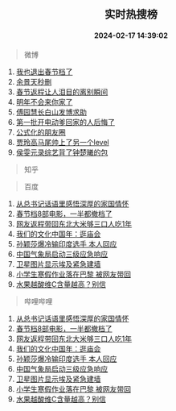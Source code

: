 <div align="center"><h2>实时热搜榜</h2><h4>2024-02-17 14:39:02</h4></div>

> 微博  

1. [我也退出春节档了](https://s.weibo.com/weibo?q=%E6%88%91%E4%B9%9F%E9%80%80%E5%87%BA%E6%98%A5%E8%8A%82%E6%A1%A3%E4%BA%86&t=31&band_rank=1&Refer=top)<br />
2. [余景天秒删](https://s.weibo.com/weibo?q=%23%E4%BD%99%E6%99%AF%E5%A4%A9%E7%A7%92%E5%88%A0%23&t=31&band_rank=2&Refer=top)<br />
3. [春节返程让人泪目的离别瞬间](https://s.weibo.com/weibo?q=%23%E6%98%A5%E8%8A%82%E8%BF%94%E7%A8%8B%E8%AE%A9%E4%BA%BA%E6%B3%AA%E7%9B%AE%E7%9A%84%E7%A6%BB%E5%88%AB%E7%9E%AC%E9%97%B4%23&t=31&band_rank=3&Refer=top)<br />
4. [明年不会来你家了](https://s.weibo.com/weibo?q=%E6%98%8E%E5%B9%B4%E4%B8%8D%E4%BC%9A%E6%9D%A5%E4%BD%A0%E5%AE%B6%E4%BA%86&t=31&band_rank=4&Refer=top)<br />
5. [傅园慧长白山发博求助](https://s.weibo.com/weibo?q=%23%E5%82%85%E5%9B%AD%E6%85%A7%E9%95%BF%E7%99%BD%E5%B1%B1%E5%8F%91%E5%8D%9A%E6%B1%82%E5%8A%A9%23&t=31&band_rank=5&Refer=top)<br />
6. [第一批开电动爹回家的人后悔了](https://s.weibo.com/weibo?q=%23%E7%AC%AC%E4%B8%80%E6%89%B9%E5%BC%80%E7%94%B5%E5%8A%A8%E7%88%B9%E5%9B%9E%E5%AE%B6%E7%9A%84%E4%BA%BA%E5%90%8E%E6%82%94%E4%BA%86%23&t=31&band_rank=6&Refer=top)<br />
7. [公式化的朋友圈](https://s.weibo.com/weibo?q=%E5%85%AC%E5%BC%8F%E5%8C%96%E7%9A%84%E6%9C%8B%E5%8F%8B%E5%9C%88&t=31&band_rank=7&Refer=top)<br />
8. [贾玲高马尾帅上了另一个level](https://s.weibo.com/weibo?q=%23%E8%B4%BE%E7%8E%B2%E9%AB%98%E9%A9%AC%E5%B0%BE%E5%B8%85%E4%B8%8A%E4%BA%86%E5%8F%A6%E4%B8%80%E4%B8%AAlevel%23&t=31&band_rank=8&Refer=top)<br />
9. [侯雯元录综艺背了钟楚曦的包](https://s.weibo.com/weibo?q=%23%E4%BE%AF%E9%9B%AF%E5%85%83%E5%BD%95%E7%BB%BC%E8%89%BA%E8%83%8C%E4%BA%86%E9%92%9F%E6%A5%9A%E6%9B%A6%E7%9A%84%E5%8C%85%23&t=31&band_rank=9&Refer=top)<br />

> 知乎  


> 百度  

1. [从总书记话语里感悟深厚的家国情怀](https://www.baidu.com/s?wd=%E4%BB%8E%E6%80%BB%E4%B9%A6%E8%AE%B0%E8%AF%9D%E8%AF%AD%E9%87%8C%E6%84%9F%E6%82%9F%E6%B7%B1%E5%8E%9A%E7%9A%84%E5%AE%B6%E5%9B%BD%E6%83%85%E6%80%80&sa=fyb_news&rsv_dl=fyb_news)<br />
2. [春节档8部电影，一半都撤档了](https://www.baidu.com/s?wd=%E6%98%A5%E8%8A%82%E6%A1%A38%E9%83%A8%E7%94%B5%E5%BD%B1%EF%BC%8C%E4%B8%80%E5%8D%8A%E9%83%BD%E6%92%A4%E6%A1%A3%E4%BA%86&sa=fyb_news&rsv_dl=fyb_news)<br />
3. [网友返程带回东北大米够三口人吃1年](https://www.baidu.com/s?wd=%E7%BD%91%E5%8F%8B%E8%BF%94%E7%A8%8B%E5%B8%A6%E5%9B%9E%E4%B8%9C%E5%8C%97%E5%A4%A7%E7%B1%B3%E5%A4%9F%E4%B8%89%E5%8F%A3%E4%BA%BA%E5%90%831%E5%B9%B4&sa=fyb_news&rsv_dl=fyb_news)<br />
4. [我们的文化中国年：逛庙会](https://www.baidu.com/s?wd=%E6%88%91%E4%BB%AC%E7%9A%84%E6%96%87%E5%8C%96%E4%B8%AD%E5%9B%BD%E5%B9%B4%EF%BC%9A%E9%80%9B%E5%BA%99%E4%BC%9A&sa=fyb_news&rsv_dl=fyb_news)<br />
5. [孙颖莎爆冷输印度选手 本人回应](https://www.baidu.com/s?wd=%E5%AD%99%E9%A2%96%E8%8E%8E%E7%88%86%E5%86%B7%E8%BE%93%E5%8D%B0%E5%BA%A6%E9%80%89%E6%89%8B+%E6%9C%AC%E4%BA%BA%E5%9B%9E%E5%BA%94&sa=fyb_news&rsv_dl=fyb_news)<br />
6. [中国气象局启动三级应急响应](https://www.baidu.com/s?wd=%E4%B8%AD%E5%9B%BD%E6%B0%94%E8%B1%A1%E5%B1%80%E5%90%AF%E5%8A%A8%E4%B8%89%E7%BA%A7%E5%BA%94%E6%80%A5%E5%93%8D%E5%BA%94&sa=fyb_news&rsv_dl=fyb_news)<br />
7. [卫星图片显示埃及紧急建墙](https://www.baidu.com/s?wd=%E5%8D%AB%E6%98%9F%E5%9B%BE%E7%89%87%E6%98%BE%E7%A4%BA%E5%9F%83%E5%8F%8A%E7%B4%A7%E6%80%A5%E5%BB%BA%E5%A2%99&sa=fyb_news&rsv_dl=fyb_news)<br />
8. [小学生寒假作业落在巴黎 被网友带回](https://www.baidu.com/s?wd=%E5%B0%8F%E5%AD%A6%E7%94%9F%E5%AF%92%E5%81%87%E4%BD%9C%E4%B8%9A%E8%90%BD%E5%9C%A8%E5%B7%B4%E9%BB%8E+%E8%A2%AB%E7%BD%91%E5%8F%8B%E5%B8%A6%E5%9B%9E&sa=fyb_news&rsv_dl=fyb_news)<br />
9. [水果越酸维C含量越高？别信](https://www.baidu.com/s?wd=%E6%B0%B4%E6%9E%9C%E8%B6%8A%E9%85%B8%E7%BB%B4C%E5%90%AB%E9%87%8F%E8%B6%8A%E9%AB%98%EF%BC%9F%E5%88%AB%E4%BF%A1&sa=fyb_news&rsv_dl=fyb_news)<br />

> 哔哩哔哩  

1. [从总书记话语里感悟深厚的家国情怀](https://www.baidu.com/s?wd=%E4%BB%8E%E6%80%BB%E4%B9%A6%E8%AE%B0%E8%AF%9D%E8%AF%AD%E9%87%8C%E6%84%9F%E6%82%9F%E6%B7%B1%E5%8E%9A%E7%9A%84%E5%AE%B6%E5%9B%BD%E6%83%85%E6%80%80&sa=fyb_news&rsv_dl=fyb_news)<br />
2. [春节档8部电影，一半都撤档了](https://www.baidu.com/s?wd=%E6%98%A5%E8%8A%82%E6%A1%A38%E9%83%A8%E7%94%B5%E5%BD%B1%EF%BC%8C%E4%B8%80%E5%8D%8A%E9%83%BD%E6%92%A4%E6%A1%A3%E4%BA%86&sa=fyb_news&rsv_dl=fyb_news)<br />
3. [网友返程带回东北大米够三口人吃1年](https://www.baidu.com/s?wd=%E7%BD%91%E5%8F%8B%E8%BF%94%E7%A8%8B%E5%B8%A6%E5%9B%9E%E4%B8%9C%E5%8C%97%E5%A4%A7%E7%B1%B3%E5%A4%9F%E4%B8%89%E5%8F%A3%E4%BA%BA%E5%90%831%E5%B9%B4&sa=fyb_news&rsv_dl=fyb_news)<br />
4. [我们的文化中国年：逛庙会](https://www.baidu.com/s?wd=%E6%88%91%E4%BB%AC%E7%9A%84%E6%96%87%E5%8C%96%E4%B8%AD%E5%9B%BD%E5%B9%B4%EF%BC%9A%E9%80%9B%E5%BA%99%E4%BC%9A&sa=fyb_news&rsv_dl=fyb_news)<br />
5. [孙颖莎爆冷输印度选手 本人回应](https://www.baidu.com/s?wd=%E5%AD%99%E9%A2%96%E8%8E%8E%E7%88%86%E5%86%B7%E8%BE%93%E5%8D%B0%E5%BA%A6%E9%80%89%E6%89%8B+%E6%9C%AC%E4%BA%BA%E5%9B%9E%E5%BA%94&sa=fyb_news&rsv_dl=fyb_news)<br />
6. [中国气象局启动三级应急响应](https://www.baidu.com/s?wd=%E4%B8%AD%E5%9B%BD%E6%B0%94%E8%B1%A1%E5%B1%80%E5%90%AF%E5%8A%A8%E4%B8%89%E7%BA%A7%E5%BA%94%E6%80%A5%E5%93%8D%E5%BA%94&sa=fyb_news&rsv_dl=fyb_news)<br />
7. [卫星图片显示埃及紧急建墙](https://www.baidu.com/s?wd=%E5%8D%AB%E6%98%9F%E5%9B%BE%E7%89%87%E6%98%BE%E7%A4%BA%E5%9F%83%E5%8F%8A%E7%B4%A7%E6%80%A5%E5%BB%BA%E5%A2%99&sa=fyb_news&rsv_dl=fyb_news)<br />
8. [小学生寒假作业落在巴黎 被网友带回](https://www.baidu.com/s?wd=%E5%B0%8F%E5%AD%A6%E7%94%9F%E5%AF%92%E5%81%87%E4%BD%9C%E4%B8%9A%E8%90%BD%E5%9C%A8%E5%B7%B4%E9%BB%8E+%E8%A2%AB%E7%BD%91%E5%8F%8B%E5%B8%A6%E5%9B%9E&sa=fyb_news&rsv_dl=fyb_news)<br />
9. [水果越酸维C含量越高？别信](https://www.baidu.com/s?wd=%E6%B0%B4%E6%9E%9C%E8%B6%8A%E9%85%B8%E7%BB%B4C%E5%90%AB%E9%87%8F%E8%B6%8A%E9%AB%98%EF%BC%9F%E5%88%AB%E4%BF%A1&sa=fyb_news&rsv_dl=fyb_news)<br />
